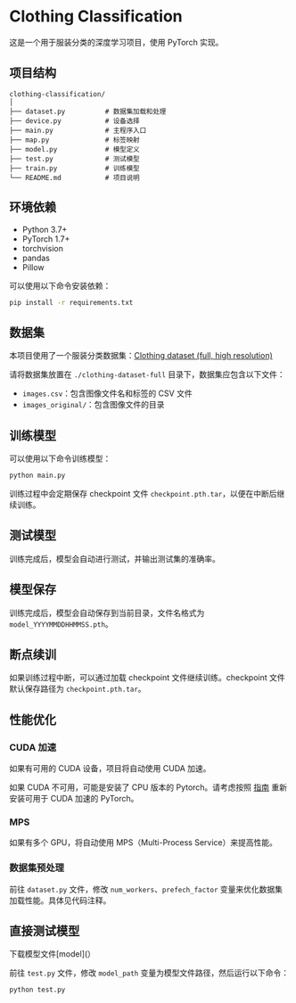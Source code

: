 # Clothing Classification

这是一个用于服装分类的深度学习项目，使用 PyTorch 实现。

## 项目结构

```
clothing-classification/
│
├── dataset.py          # 数据集加载和处理
├── device.py           # 设备选择
├── main.py             # 主程序入口
├── map.py              # 标签映射
├── model.py            # 模型定义
├── test.py             # 测试模型
├── train.py            # 训练模型
└── README.md           # 项目说明
```

## 环境依赖

- Python 3.7+
- PyTorch 1.7+
- torchvision
- pandas
- Pillow

可以使用以下命令安装依赖：

```bash
pip install -r requirements.txt
```

## 数据集

本项目使用了一个服装分类数据集：[Clothing dataset (full, high resolution)](https://www.kaggle.com/datasets/agrigorev/clothing-dataset-full)

请将数据集放置在 `./clothing-dataset-full` 目录下，数据集应包含以下文件：

- `images.csv`：包含图像文件名和标签的 CSV 文件
- `images_original/`：包含图像文件的目录

## 训练模型

可以使用以下命令训练模型：

```bash
python main.py
```

训练过程中会定期保存 checkpoint 文件 `checkpoint.pth.tar`，以便在中断后继续训练。

## 测试模型

训练完成后，模型会自动进行测试，并输出测试集的准确率。

## 模型保存

训练完成后，模型会自动保存到当前目录，文件名格式为 `model_YYYYMMDDHHMMSS.pth`。

## 断点续训

如果训练过程中断，可以通过加载 checkpoint 文件继续训练。checkpoint 文件默认保存路径为 `checkpoint.pth.tar`。

## 性能优化

### CUDA 加速

如果有可用的 CUDA 设备，项目将自动使用 CUDA 加速。

如果 CUDA 不可用，可能是安装了 CPU 版本的 Pytorch。请考虑按照 [指南](https://pytorch.org/get-started/locally/) 重新安装可用于 CUDA 加速的 PyTorch。

### MPS

如果有多个 GPU，将自动使用 MPS（Multi-Process Service）来提高性能。

### 数据集预处理

前往 `dataset.py` 文件，修改 `num_workers`、`prefech_factor` 变量来优化数据集加载性能。具体见代码注释。

## 直接测试模型
下载模型文件[model](）

前往 `test.py` 文件，修改 `model_path` 变量为模型文件路径，然后运行以下命令：

```bash
python test.py
```